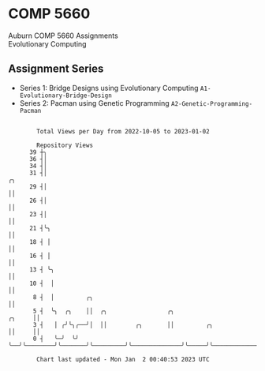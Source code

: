 # COMP 5660
Auburn COMP 5660 Assignments  
Evolutionary Computing

## Assignment Series
- Series 1: Bridge Designs using Evolutionary Computing `A1-Evolutionary-Bridge-Design`
- Series 2: Pacman using Genetic Programming `A2-Genetic-Programming-Pacman`

```

        Total Views per Day from 2022-10-05 to 2023-01-02

        Repository Views
      39 ┼╮
      36 ┤│
      34 ┤│
      31 ┤│                                                                    ╭╮
      29 ┤│                                                                    ││
      26 ┤│                                                                    ││
      23 ┤│                                                                    ││
      21 ┤╰╮                                                                   ││
      18 ┤ │                                                                   ││
      16 ┤ │                                                                   ││
      13 ┤ ╰╮                                                                  ││
      10 ┤  │                                                                  ││
       8 ┤  │         ╭╮                                                       ││
       5 ┤  ╰╮  ╭╮    ││  ╭╮                 ╭╮                         ╭╮     ││
       3 ┤   │ ╭╯╰╮╭──╯│  ││        ╭╮       ││         ╭╮              ││     ││
       0 ┤   ╰─╯  ╰╯   ╰──╯╰────────╯╰───────╯╰─────────╯╰──────────────╯╰─────╯╰──────────────────

        Chart last updated - Mon Jan  2 00:40:53 2023 UTC
        
```
